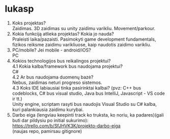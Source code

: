 # lukasp
1. Koks projektas? <br> Zaidimas. 3D zaidimas su unity zaidimu varikliu. Movement/parkour. <br>
2. Kokia funkciją atlieka projektas? Kokia jo nauda? <br> Praleisti laika/pazaisti. Pasimokyti game development fundamentals, fizikos reiksme zaidimu varikliuose, kaip naudotis zaidimo varikliu. <br>
3. PC/mobile? Jei mobile - android/iOS? <br> PC <br>
4. Kokios technologijos bus reikalingos projektui? <br>
4.1 Kokia kalba/framework bus naudojama projektui? <br> C# <br>
4.2 Ar bus naudojama duomenų bazė? <br> Nebus, zaidimas neturi progreso sistemos. <br>
4.3 Koks IDE labiausiai tinka pasirinktai kalbai? (pvz: C++ bus codeblocks, C# bus visual studio, Java bus IntelliJ, Javascript - VS code ir tt.) <br >Unity engine, scriptam rasyti bus naudojis Visual Studio su C# kalba, kuri palankiausia zaidimu kurybai. <br>
5. Darbo eiga (lengviau keepinti track ko truksta, ko noriu, ka padares)(gali buti dar pildysiu po initial sukurimo): https://trello.com/b/SfJHVK3K/projekto-darbo-eiga <br>
(naujas repo, pamirsau gitignore)
